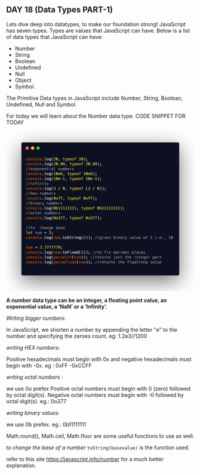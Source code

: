 ## DAY 18 (Data Types PART-1)

Lets dive deep into datatypes, to make our foundation strong!
JavaScript has seven types. Types are values that JavaScript can have. Below is a list of data types that JavaScript can have:

- Number
- String
- Boolean
- Undefined
- Null
- Object
- Symbol.

The Primitive Data types in JavaScript include Number, String, Boolean, Undefined, Null and Symbol.

For today we will learn about the Number data type.
CODE SNIPPET FOR TODAY
![code snippet](codesnippet.png)

**A number data type can be an integer, a floating point value, an exponential value, a ‘NaN’ or a ‘Infinity’.**

_Writing bigger numbers_:

In JavaScript, we shorten a number by appending the letter "e" to the number and specifying the zeroes count. eg: 1.2e3//1200

_writing HEX numbers_:

Positive hexadecimals must begin with 0x and negative hexadecimals must begin with -0x. eg : 0xFF -0xCCFF

_writing octal numbers_ :

we use 0o prefex
Positive octal numbers must begin with 0 (zero) followed by octal digit(s).
Negative octal numbers must begin with -0 followed by octal digit(s). eg.: 0o377

_writing binary values_:

we use 0b prefex. eg.: 0b11111111

Math.round(), Math.ceil, Math.floor are some useful functions to use as well.

_to change the base of a number_
`toString(basevalue)` is the function used.

refer to this site https://javascript.info/number for a much better explanation.
